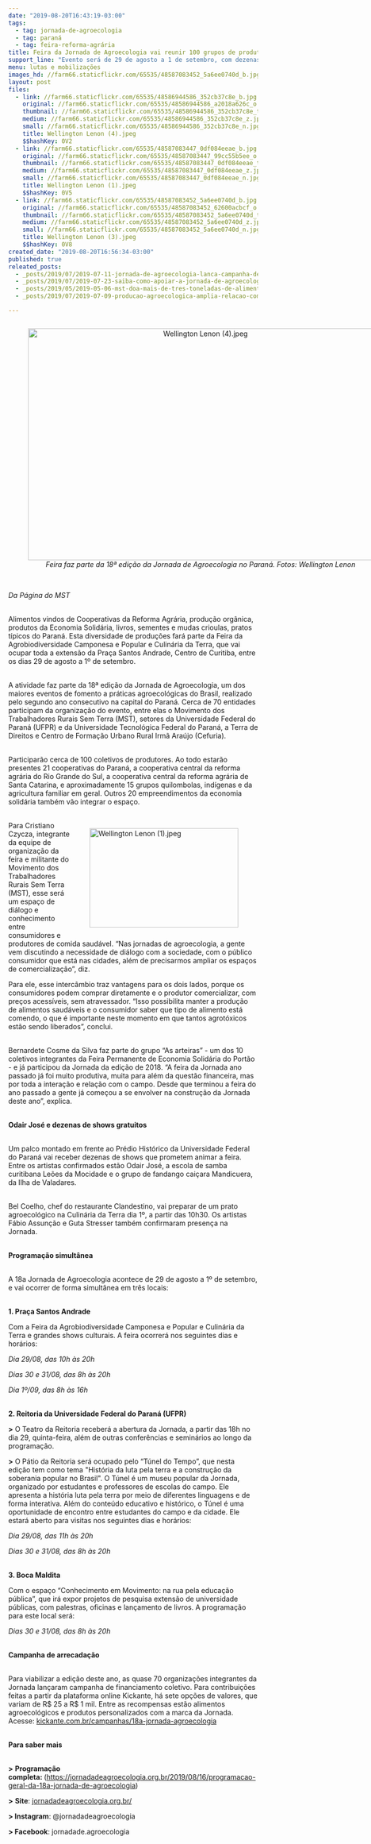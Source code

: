 ```yaml
---
date: "2019-08-20T16:43:19-03:00"
tags:
  - tag: jornada-de-agroecologia
  - tag: paraná
  - tag: feira-reforma-agrária
title: Feira da Jornada de Agroecologia vai reunir 100 grupos de produtores em Curitiba
support_line: "Evento será de 29 de agosto a 1 de setembro, com dezenas de atividades simultâneas e shows gratuitos. Odair José está entre os artistas confirmados. "
menu: lutas e mobilizações
images_hd: //farm66.staticflickr.com/65535/48587083452_5a6ee0740d_b.jpg
layout: post
files:
  - link: //farm66.staticflickr.com/65535/48586944586_352cb37c8e_b.jpg
    original: //farm66.staticflickr.com/65535/48586944586_a2018a626c_o.jpg
    thumbnail: //farm66.staticflickr.com/65535/48586944586_352cb37c8e_t.jpg
    medium: //farm66.staticflickr.com/65535/48586944586_352cb37c8e_z.jpg
    small: //farm66.staticflickr.com/65535/48586944586_352cb37c8e_n.jpg
    title: Wellington Lenon (4).jpeg
    $$hashKey: 0V2
  - link: //farm66.staticflickr.com/65535/48587083447_0df084eeae_b.jpg
    original: //farm66.staticflickr.com/65535/48587083447_99cc55b5ee_o.jpg
    thumbnail: //farm66.staticflickr.com/65535/48587083447_0df084eeae_t.jpg
    medium: //farm66.staticflickr.com/65535/48587083447_0df084eeae_z.jpg
    small: //farm66.staticflickr.com/65535/48587083447_0df084eeae_n.jpg
    title: Wellington Lenon (1).jpeg
    $$hashKey: 0V5
  - link: //farm66.staticflickr.com/65535/48587083452_5a6ee0740d_b.jpg
    original: //farm66.staticflickr.com/65535/48587083452_62600acbcf_o.jpg
    thumbnail: //farm66.staticflickr.com/65535/48587083452_5a6ee0740d_t.jpg
    medium: //farm66.staticflickr.com/65535/48587083452_5a6ee0740d_z.jpg
    small: //farm66.staticflickr.com/65535/48587083452_5a6ee0740d_n.jpg
    title: Wellington Lenon (3).jpeg
    $$hashKey: 0V8
created_date: "2019-08-20T16:56:34-03:00"
published: true
releated_posts:
  - _posts/2019/07/2019-07-11-jornada-de-agroecologia-lanca-campanha-de-financiamento-para-realizar-18a-edicao.md
  - _posts/2019/07/2019-07-23-saiba-como-apoiar-a-jornada-de-agroecologia.md
  - _posts/2019/05/2019-05-06-mst-doa-mais-de-tres-toneladas-de-alimentos-em-atalaia.md
  - _posts/2019/07/2019-07-09-producao-agroecologica-amplia-relacao-com-a-cidade.md

---
```

<div style="text-align:center">
<figure class="image" style="display:inline-block"><img alt="Wellington Lenon (4).jpeg" height="467" src="//farm66.staticflickr.com/65535/48586944586_352cb37c8e_b.jpg" width="700" />
<figcaption><em>Feira faz parte da 18&ordf; edi&ccedil;&atilde;o da Jornada de Agroecologia no Paran&aacute;. Fotos:&nbsp;Wellington Lenon&nbsp;</em></figcaption>
</figure>
</div>

<p><br />
<em>Da P&aacute;gina do MST</em></p>

<p><br />
Alimentos vindos de Cooperativas da Reforma Agr&aacute;ria, produ&ccedil;&atilde;o org&acirc;nica, produtos da Economia Solid&aacute;ria, livros, sementes e mudas crioulas, pratos t&iacute;picos do Paran&aacute;. Esta diversidade de produ&ccedil;&otilde;es far&aacute; parte da Feira da Agrobiodiversidade Camponesa e Popular e Culin&aacute;ria da Terra, que vai ocupar toda a extens&atilde;o da Pra&ccedil;a Santos Andrade, Centro de Curitiba, entre os dias 29 de agosto a 1&ordm; de setembro.<br />
&nbsp;</p>

<p>A atividade faz parte da 18&ordf; edi&ccedil;&atilde;o da Jornada de Agroecologia, um dos maiores eventos de fomento a pr&aacute;ticas agroecol&oacute;gicas do Brasil, realizado pelo segundo ano consecutivo na capital do Paran&aacute;. Cerca de 70 entidades participam da organiza&ccedil;&atilde;o do evento, entre elas o Movimento dos Trabalhadores Rurais Sem Terra (MST), setores da Universidade Federal do Paran&aacute; (UFPR) e da Universidade Tecnol&oacute;gica Federal do Paran&aacute;, a Terra de Direitos e Centro de Forma&ccedil;&atilde;o Urbano Rural Irm&atilde; Ara&uacute;jo (Cefuria).&nbsp;<br />
&nbsp;</p>

<p>Participar&atilde;o cerca de 100 coletivos de produtores. Ao todo estar&atilde;o presentes 21 cooperativas do Paran&aacute;, a cooperativa central da reforma agr&aacute;ria do Rio Grande do Sul, a cooperativa central da reforma agr&aacute;ria de Santa Catarina, e aproximadamente 15 grupos quilombolas, ind&iacute;genas e da agricultura familiar em geral. Outros 20 empreendimentos da economia solid&aacute;ria tamb&eacute;m v&atilde;o integrar o espa&ccedil;o.&nbsp;<br />
&nbsp;</p>

<figure class="image" style="float:right"><img alt="Wellington Lenon (1).jpeg" height="200" src="//farm66.staticflickr.com/65535/48587083447_0df084eeae_b.jpg" width="300" />
<figcaption></figcaption>
</figure>

<p>Para Cristiano Czycza, integrante da equipe de organiza&ccedil;&atilde;o da feira e militante do Movimento dos Trabalhadores Rurais Sem Terra (MST), esse ser&aacute; um espa&ccedil;o de di&aacute;logo e conhecimento entre consumidores e produtores de comida saud&aacute;vel. &ldquo;Nas jornadas de agroecologia, a gente vem discutindo a necessidade de di&aacute;logo com a sociedade, com o p&uacute;blico consumidor que est&aacute; nas cidades, al&eacute;m de precisarmos ampliar os espa&ccedil;os de comercializa&ccedil;&atilde;o&rdquo;, diz.</p>

<p>Para ele, esse interc&acirc;mbio traz vantagens para os dois lados, porque os consumidores podem comprar diretamente e o produtor comercializar, com pre&ccedil;os acess&iacute;veis, sem atravessador. &ldquo;Isso possibilita manter a produ&ccedil;&atilde;o de alimentos saud&aacute;veis e o consumidor saber que tipo de alimento est&aacute; comendo, o que &eacute; importante neste momento em que tantos agrot&oacute;xicos est&atilde;o sendo liberados&rdquo;, conclui.<br />
&nbsp;</p>

<p>Bernardete Cosme da Silva faz parte do grupo &ldquo;As arteiras&rdquo; - um dos 10 coletivos integrantes da Feira Permanente de Economia Solid&aacute;ria do Port&atilde;o - e j&aacute; participou da Jornada da edi&ccedil;&atilde;o de 2018. &ldquo;A feira da Jornada ano passado j&aacute; foi muito produtiva, muita para al&eacute;m da quest&atilde;o financeira, mas por toda a intera&ccedil;&atilde;o e rela&ccedil;&atilde;o com o campo. Desde que terminou a feira do ano passado a gente j&aacute; come&ccedil;ou a se envolver na constru&ccedil;&atilde;o da Jornada deste ano&rdquo;, explica.&nbsp;<br />
&nbsp;</p>

<p><strong>Odair Jos&eacute; e dezenas de shows gratuitos</strong><br />
&nbsp;</p>

<p>Um palco montado em frente ao Pr&eacute;dio Hist&oacute;rico da Universidade Federal do Paran&aacute; vai receber dezenas de shows que prometem animar a feira. Entre os artistas confirmados est&atilde;o Odair Jos&eacute;, a escola de samba curitibana Le&otilde;es da Mocidade e o grupo de fandango cai&ccedil;ara Mandicuera, da Ilha de Valadares.&nbsp;</p>

<p><br />
Bel Coelho, chef do restaurante Clandestino, vai preparar de um prato agroecol&oacute;gico na Culin&aacute;ria da Terra dia 1&ordm;, a partir das 10h30. Os artistas F&aacute;bio Assun&ccedil;&atilde;o e Guta Stresser tamb&eacute;m confirmaram presen&ccedil;a na Jornada.&nbsp;&nbsp;<br />
&nbsp;</p>

<p><strong>Programa&ccedil;&atilde;o simult&acirc;nea&nbsp;</strong></p>

<p><br />
A 18a Jornada de Agroecologia acontece de 29 de agosto a 1&ordm; de setembro, e vai ocorrer de forma simult&acirc;nea em tr&ecirc;s locais:&nbsp;</p>

<p><br />
<strong>1. Pra&ccedil;a Santos Andrade</strong></p>

<p>Com a Feira da Agrobiodiversidade Camponesa e Popular e Culin&aacute;ria da Terra e grandes shows culturais. A feira ocorrer&aacute; nos seguintes dias e hor&aacute;rios:&nbsp;</p>

<p><em>Dia 29/08, das 10h &agrave;s 20h&nbsp;</em></p>

<p><em>Dias 30 e 31/08, das 8h &agrave;s 20h&nbsp;</em></p>

<p><em>Dia 1&ordm;/09, das 8h &agrave;s 16h</em><br />
&nbsp;</p>

<p><strong>2. Reitoria da Universidade Federal do Paran&aacute; (UFPR)&nbsp;</strong></p>

<p><strong>&gt;</strong> O Teatro da Reitoria receber&aacute; a abertura da Jornada, a partir das 18h no dia 29, quinta-feira, al&eacute;m de outras confer&ecirc;ncias e semin&aacute;rios ao longo da programa&ccedil;&atilde;o.&nbsp;</p>

<p><strong>&gt;</strong> O P&aacute;tio da Reitoria ser&aacute; ocupado pelo &ldquo;T&uacute;nel do Tempo&rdquo;, que nesta edi&ccedil;&atilde;o tem como tema &quot;Hist&oacute;ria da luta pela terra e a constru&ccedil;&atilde;o da soberania popular no Brasil&quot;. O T&uacute;nel &eacute; um museu popular da Jornada, organizado por estudantes e professores de escolas do campo. Ele apresenta a hist&oacute;ria luta pela terra por meio de diferentes linguagens e de forma interativa. Al&eacute;m do conte&uacute;do educativo e hist&oacute;rico, o T&uacute;nel &eacute; uma oportunidade de encontro entre estudantes do campo e da cidade. Ele estar&aacute; aberto para visitas nos seguintes dias e hor&aacute;rios:</p>

<p><em>Dia 29/08, das 11h &agrave;s 20h&nbsp;</em></p>

<p><em>Dias 30 e 31/08, das 8h &agrave;s 20h</em><br />
&nbsp;</p>

<p><strong>3. Boca Maldita</strong></p>

<p>Com o espa&ccedil;o &ldquo;Conhecimento em Movimento: na rua pela educa&ccedil;&atilde;o p&uacute;blica&rdquo;, que ir&aacute; expor projetos de pesquisa extens&atilde;o de universidade p&uacute;blicas, com palestras, oficinas e lan&ccedil;amento de livros. A programa&ccedil;&atilde;o para este local ser&aacute;:&nbsp;&nbsp;</p>

<p><em>Dias 30 e 31/08, das 8h &agrave;s 20h</em></p>

<p><br />
<strong>Campanha de arrecada&ccedil;&atilde;o</strong><br />
&nbsp;</p>

<p>Para viabilizar a edi&ccedil;&atilde;o deste ano, as quase 70 organiza&ccedil;&otilde;es integrantes da Jornada lan&ccedil;aram campanha de financiamento coletivo. Para contribui&ccedil;&otilde;es feitas a partir da plataforma online Kickante, h&aacute; sete op&ccedil;&otilde;es de valores, que variam de R$ 25 a R$ 1 mil. Entre as recompensas est&atilde;o alimentos agroecol&oacute;gicos e produtos personalizados com a marca da Jornada. Acesse: <a href="http://kickante.com.br/campanhas/18a-jornada-agroecologia">kickante.com.br/campanhas/18a-jornada-agroecologia</a></p>

<p><br />
<strong>Para saber mais</strong><br />
&nbsp;</p>

<p><strong>&gt;</strong>&nbsp;<strong>Programa&ccedil;&atilde;o completa:&nbsp;</strong>(<a href="https://jornadadeagroecologia.org.br/2019/08/16/programacao-geral-da-18a-jornada-de-agroecologia/">https://jornadadeagroecologia.org.br/2019/08/16/programacao-geral-da-18a-jornada-de-agroecologia</a>)</p>

<p><strong>&gt;</strong> <strong>Site</strong>: <a href="http://jornadadeagroecologia.org.br/">jornadadeagroecologia.org.br/</a></p>

<p><strong>&gt; Instagram</strong>: @jornadadeagroecologia</p>

<p><strong>&gt; Facebook</strong>: jornadade.agroecologia</p>
